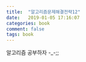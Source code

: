 ```yaml
---
title:  "알고리즘문제해결전략12"
date:   2019-01-05 17:16:07
categories: book
comment: false
tags: book
---
```

알고리즘 공부하자 -_-;;



